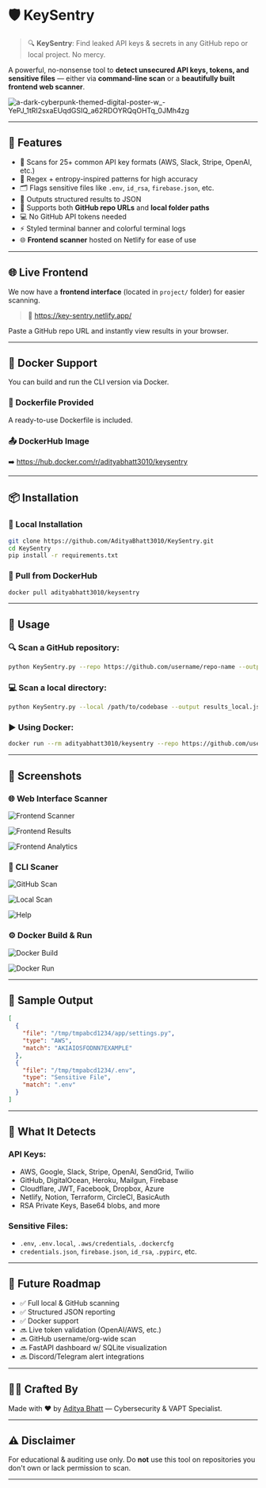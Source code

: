 # 🛡️ KeySentry

> 🔍 **KeySentry**: Find leaked API keys & secrets in any GitHub repo or local project. No mercy.

A powerful, no-nonsense tool to **detect unsecured API keys, tokens, and sensitive files** — either via **command-line scan** or a **beautifully built frontend web scanner**.

![a-dark-cyberpunk-themed-digital-poster-w_-YePJ_1tRI2sxaEUqdGSIQ_a62RDOYRQqOHTq_0JMh4zg](https://github.com/user-attachments/assets/0f0d606f-0d36-4afc-8412-f205ede686e3) <br/>

---

## 🚀 Features

- 🔎 Scans for 25+ common API key formats (AWS, Slack, Stripe, OpenAI, etc.)
- 🧠 Regex + entropy-inspired patterns for high accuracy
- 🗂️ Flags sensitive files like `.env`, `id_rsa`, `firebase.json`, etc.
- 💾 Outputs structured results to JSON
- 🧩 Supports both **GitHub repo URLs** and **local folder paths**
- 💻 No GitHub API tokens needed
- ⚡ Styled terminal banner and colorful terminal logs
- 🌐 **Frontend scanner** hosted on Netlify for ease of use

---

## 🌐 Live Frontend

We now have a **frontend interface** (located in `project/` folder) for easier scanning.

> 🔗 https://key-sentry.netlify.app/

Paste a GitHub repo URL and instantly view results in your browser.

---

## 🐳 Docker Support

You can build and run the CLI version via Docker.

### 📁 Dockerfile Provided

A ready-to-use Dockerfile is included.

### 📤 DockerHub Image

➡️ https://hub.docker.com/r/adityabhatt3010/keysentry

---

## 📦 Installation

### 🔧 Local Installation

```bash
git clone https://github.com/AdityaBhatt3010/KeySentry.git
cd KeySentry
pip install -r requirements.txt
````

### 🐳 Pull from DockerHub

```bash
docker pull adityabhatt3010/keysentry
```

---

## 🧪 Usage

### 🔍 Scan a GitHub repository:

```bash
python KeySentry.py --repo https://github.com/username/repo-name --output results.json
```

### 💻 Scan a local directory:

```bash
python KeySentry.py --local /path/to/codebase --output results_local.json
```

### ▶️ Using Docker:

```bash
docker run --rm adityabhatt3010/keysentry --repo https://github.com/username/repo-name --output results.json
```

---

## 📸 Screenshots

### 🌐 Web Interface Scanner

![Frontend Scanner](Screenshots/Site_Scanner.png) <br/>

![Frontend Results](Screenshots/Site_Results.png) <br/>

![Frontend Analytics](Screenshots/Site_Analytics.png) <br/>

### 🧪 CLI Scaner

![GitHub Scan](Screenshots/KeySentry.png) <br/>

![Local Scan](Screenshots/KeySentry_local.png) <br/>

![Help](Screenshots/Help.png) <br/>

### ⚙️ Docker Build & Run

![Docker Build](Screenshots/Docker_Build_Image.png) <br/>

![Docker Run](Screenshots/Docker_Run_Image.png) <br/>

---

## 📁 Sample Output

```json
[
  {
    "file": "/tmp/tmpabcd1234/app/settings.py",
    "type": "AWS",
    "match": "AKIAIOSFODNN7EXAMPLE"
  },
  {
    "file": "/tmp/tmpabcd1234/.env",
    "type": "Sensitive File",
    "match": ".env"
  }
]
```

---

## 🔐 What It Detects

### API Keys:

* AWS, Google, Slack, Stripe, OpenAI, SendGrid, Twilio
* GitHub, DigitalOcean, Heroku, Mailgun, Firebase
* Cloudflare, JWT, Facebook, Dropbox, Azure
* Netlify, Notion, Terraform, CircleCI, BasicAuth
* RSA Private Keys, Base64 blobs, and more

### Sensitive Files:

* `.env`, `.env.local`, `.aws/credentials`, `.dockercfg`
* `credentials.json`, `firebase.json`, `id_rsa`, `.pypirc`, etc.

---

## 🧠 Future Roadmap

* ✅ Full local & GitHub scanning
* ✅ Structured JSON reporting
* ✅ Docker support
* 🔜 Live token validation (OpenAI/AWS, etc.)
* 🔜 GitHub username/org-wide scan
* 🔜 FastAPI dashboard w/ SQLite visualization
* 🔜 Discord/Telegram alert integrations

---

## 👨‍💻 Crafted By

Made with ❤️ by [Aditya Bhatt](https://github.com/AdityaBhatt3010) — Cybersecurity & VAPT Specialist.

---

## ⚠️ Disclaimer

For educational & auditing use only. Do **not** use this tool on repositories you don't own or lack permission to scan.

---

